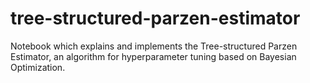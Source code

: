 # tree-structured-parzen-estimator
Notebook which explains and implements the Tree-structured Parzen Estimator, an algorithm for hyperparameter tuning based on Bayesian Optimization.
